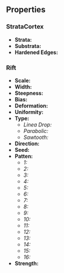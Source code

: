 
## Properties

### StrataCortex


- **Strata:**
- **Substrata:**
- **Hardened Edges:**

### Rift
- **Scale:**
- **Width:**
- **Steepness:**
- **Bias:**
- **Deformation:**
- **Uniformity:**
- **Type:**
	- *Linea Drop:*
	- *Parabolic:*
	- *Sawtooth:*
- **Direction:**
- **Seed:**
- **Patten:**
	- *1:*
	- *2:*
	- *3:*
	- *4:*
	- *5:*
	- *6:*
	- *7:*
	- *8:*
	- *9:*
	- *10:*
	- *11:*
	- *12:*
	- *13:*
	- *14:*
	- *15:*
	- *16:*
- **Strength:**